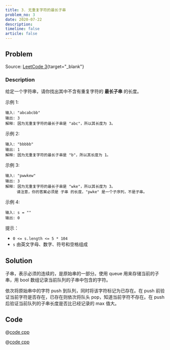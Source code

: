 ```yaml
---
title: 3. 无重复字符的最长子串
problem_no: 3
date: 2020-07-22
description: 
timeline: false
article: false
---
```


<!-- more -->

## Problem

Source: [LeetCode 3](https://leetcode-cn.com/problems/longest-substring-without-repeating-characters/){target="_blank"}

### Description

给定一个字符串，请你找出其中不含有重复字符的 **最长子串** 的长度。

示例 1:

```text
输入: "abcabcbb"
输出: 3
解释: 因为无重复字符的最长子串是 "abc"，所以其长度为 3。
```

示例 2:

```text
输入: "bbbbb"
输出: 1
解释: 因为无重复字符的最长子串是 "b"，所以其长度为 1。
```

示例 3:

```text
输入: "pwwkew"
输出: 3
解释: 因为无重复字符的最长子串是 "wke"，所以其长度为 3。
     请注意，你的答案必须是 子串 的长度，"pwke" 是一个子序列，不是子串。
```

示例 4:

```text
输入: s = ""
输出: 0
```

提示：

- `0 <= s.length <= 5 * 104`
- `s` 由英文字母、数字、符号和空格组成

## Solution

子串，表示必须的连续的，是原始串的一部分。使用 queue 用来存储当前的子串，用 bool 数组记录当前队列的子串中包含的字符。

依次将原始串中的字符 push 到队列，同时将该字符标记为已存在。在 push 前验证当前字符是否存在，已存在则依次将队头 pop，知道当前字符不存在。在 push 后验证当前队列的子串长度是否比已经记录的 max 值大。

## Code

@[code cpp](../../_codes/algorithm/code/leet-code/3-main.cpp)

@[code cpp](../../_codes/algorithm/code/leet-code/3-queue.cpp)
